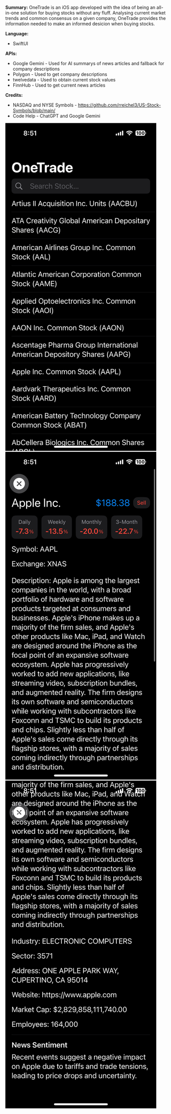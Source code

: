 **Summary:**
OneTrade is an iOS app developed with the idea of being an all-in-one solution for buying stocks without any fluff. Analysing current market trends and common consensus on a given company, OneTrade provides the information needed to make an informed desicion when buying stocks.

**Language:**
- SwiftUI

**APIs:**
- Google Gemini - Used for AI summarys of news articles and fallback for company descriptions
- Polygon - Used to get company descriptions
- twelvedata - Used to obtain current stock values
- FinnHub - Used to get current news articles

**Credits:**
- NASDAQ and NYSE Symbols - https://github.com/rreichel3/US-Stock-Symbols/blob/main/
- Code Help - ChatGPT and Google Gemini

![Home Page](Images/HomePage.png)
![Example of AAPL stock - Page 1](Images/ExamplePage1.PNG)
![Example of AAPL stock - Page 2](Images/ExamplePage2.png)